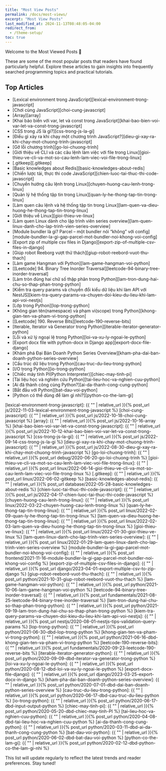 ```yaml
---
title: "Most View Posts"
permalink: /docs/most-views/
excerpt: "Most View Posts"
last_modified_at: 2024-11-13T08:48:05-04:00
redirect_from:
  - /theme-setup/
toc: true
---
```


Welcome to the Most Viewed Posts 👋

These are some of the most popular posts that readers have found particularly helpful. Explore these articles to gain insights into frequently searched programming topics and practical tutorials.

## Top Articles

- [Lexical environment trong JavaScript][lexical-environment-trong-javascript]
- [Chơi cùng JavaScript][choi-cung-javascript]
- [Array][array]
- [Khai báo biến với var, let và const trong JavaScript][khai-bao-bien-voi-var-let-va-const-trong-javascript]
- [CSS trong JS là gì?][css-trong-js-la-gi]
- [Điều gì xảy ra khi chạy một chương trình JavaScript?][dieu-gi-xay-ra-khi-chay-mot-chuong-trinh-javascript]
- [Gỡ lỗi chương trình][go-loi-chuong-trinh]
- [Giới thiệu về CLI và các câu lệnh làm việc với file trong Linux][gioi-thieu-ve-cli-va-mot-so-cau-lenh-lam-viec-voi-file-trong-linux]
- [.gitkeep][.gitkeep]
- [Basic knowledges about Redis][basic-knowledges-about-redis]
- [Chiến lược tải, thực thi code JavaScript][chien-luoc-tai-thuc-thi-code-javascript]
- [Chuyển hướng câu lệnh trong Linux][chuyen-huong-cau-lenh-trong-linux]
- [Quản lý hệ thống tập tin trong Linux][quan-ly-he-thong-tap-tin-trong-linux]
- [Làm quen câu lệnh và hệ thống tập tin trong Linux][lam-quen-va-dieu-huong-he-thong-tap-tin-trong-linux]
- [Giới thiệu về Linux][gioi-thieu-ve-linux]
- [Làm quen Linux dành cho lập trình viên series overview][lam-quen-linux-danh-cho-lap-trinh-vien-series-overview]
- [Module bundler là gì? Parcel – một bundler nói “không” với config][module-bundler-la-gi-gap-parcel-mot-bundler-noi-khong-voi-config]
- [Export zip of multiple csv files in Django][export-zip-of-multiple-csv-files-in-django]
- [Giúp robot Reeborg vượt thử thách][giup-robot-reebord-vuot-thu-thach]
- [Làm game Hangman với Python][lam-game-hangman-voi-python]
- [[Leetcode] 94. Binary Tree Inorder Traversal][leetcode-94-binary-tree-inorder-traversal]
- [Làm tròn đúng hai chữ số thập phân trong Python][lam-tron-dung-hai-chu-so-thap-phan-trong-python]
- [Kiểm tra query params và chuyển đổi kiểu dữ liệu khi làm API với NestJS][kiem-tra-query-params-va-chuyen-doi-kieu-du-lieu-khi-lam-api-voi-nestjs]
- [Lớp trong Python][lop-trong-python]
- [Không gian tên(namespace) và phạm vi(scope) trong Python][khong-gian-ten-va-pham-vi-trong-python]
- [[Leetcode] 190. Reverse Bits][leetcode-190-reverse-bits]
- [Iterable, Iterator và Generator trong Python][iterable-iterator-generator-python]
- [Lỗi và xử lý ngoại lệ trong Python][loi-va-xu-ly-ngoai-le-python]
- [Export docx file with python-docx in Django app][export-docx-file-django]
- [Khám phá Đại Bản Doanh Python Series Overview][kham-pha-dai-ban-doanh-python-series-overview]
- [Cấu trúc dữ liệu​ trong Python][cau-truc-du-lieu-trong-python]
- [I/O trong Python][io-trong-python]
- [Chiếc máy tính PI(Python Interpreter)][chiec-may-tinh-pi]
- [Tài liệu học và nghiên cứu Python][tai-lieu-hoc-va-nghien-cuu-python]
- [Ai đã thành công cùng Python?][ai-da-thanh-cong-cung-python]
- [Bắt đầu với Python][bat-dau-voi-python]
- [Python có thể dùng để làm gì nhỉ?][python-co-the-lam-gi]

[lexical-environment-trong-javascript]: {{ "" | relative_url }}{% post_url js/2022-11-03-lexical-environment-trong-javascript %}
[choi-cung-javascript]: {{ "" | relative_url }}{% post_url js/2022-10-18-choi-cung-javascript %}
[array]: {{ "" | relative_url }}{% post_url js/2022-10-16-array %}
[khai-bao-bien-voi-var-let-va-const-trong-javascript]: {{ "" | relative_url }}{% post_url js/2022-10-12-khai-bao-bien-voi-var-let-va-const-trong-javascript %}
[css-trong-js-la-gi]: {{ "" | relative_url }}{% post_url js/2022-09-14-css-trong-js-la-gi %}
[dieu-gi-xay-ra-khi-chay-mot-chuong-trinh-javascript]: {{ "" | relative_url }}{% post_url js/2022-08-30-dieu-gi-xay-ra-khi-chay-mot-chuong-trinh-javascript %}
[go-loi-chuong-trinh]: {{ "" | relative_url }}{% post_url debug/2020-06-20-go-loi-chuong-trinh %}
[gioi-thieu-ve-cli-va-mot-so-cau-lenh-lam-viec-voi-file-trong-linux]: {{ "" | relative_url }}{% post_url linux/2022-06-14-gioi-thieu-ve-cli-va-mot-so-cau-lenh-lam-viec-voi-file-trong-linux %}
[.gitkeep]: {{ "" | relative_url }}{% post_url linux/2022-06-02-gitkeep %}
[basic-knowledges-about-redis]: {{ "" | relative_url }}{% post_url database/2022-05-28-basic-knowledges-about-redis %}
[chien-luoc-tai-thuc-thi-code-javascript]: {{ "" | relative_url }}{% post_url js/2022-04-17-chien-luoc-tai-thuc-thi-code-javascript %}
[chuyen-huong-cau-lenh-trong-linux]: {{ "" | relative_url }}{% post_url linux/2022-03-22-chuyen-huong-cau-lenh-trong-linux %}
[quan-ly-he-thong-tap-tin-trong-linux]: {{ "" | relative_url }}{% post_url linux/2022-02-09-quan-ly-he-thong-tap-tin-trong-linux %}
[lam-quen-va-dieu-huong-he-thong-tap-tin-trong-linux]: {{ "" | relative_url }}{% post_url linux/2022-02-03-lam-quen-va-dieu-huong-he-thong-tap-tin-trong-linux %}
[gioi-thieu-ve-linux]: {{ "" | relative_url }}{% post_url linux/2022-01-30-gioi-thieu-ve-linux %}
[lam-quen-linux-danh-cho-lap-trinh-vien-series-overview]: {{ "" | relative_url }}{% post_url linux/2022-01-29-lam-quen-linux-danh-cho-lap-trinh-vien-series-overview %}
[module-bundler-la-gi-gap-parcel-mot-bundler-noi-khong-voi-config]: {{ "" | relative_url }}{% post_url frontend/2021-11-16-module-bundler-la-gi-gap-parcel-mot-bundler-noi-khong-voi-config %}
[export-zip-of-multiple-csv-files-in-django]: {{ "" | relative_url }}{% post_url django/2023-04-01-export-multiple-csv-to-zip-django %}
[giup-robot-reebord-vuot-thu-thach]: {{ "" | relative_url }}{% post_url python/2021-10-31-giup-robot-reebord-vuot-thu-thach %}
[lam-game-hangman-voi-python]: {{ "" | relative_url }}{% post_url python/2021-10-06-lam-game-hangman-voi-python %}
[leetcode-94-binary-tree-inorder-traversal]: {{ "" | relative_url }}{% post_url fundamentals/2021-08-25-leetcode-94-binary-tree-inorder-traversal %}
[lam-tron-dung-hai-chu-so-thap-phan-trong-python]: {{ "" | relative_url }}{% post_url python/2021-09-19-lam-tron-dung-hai-chu-so-thap-phan-trong-python %}
[kiem-tra-query-params-va-chuyen-doi-kieu-du-lieu-khi-lam-api-voi-nestjs]: {{ "" | relative_url }}{% post_url nestjs/2020-08-01-nestjs-tips-validation-query-params %}
[lop-trong-python]: {{ "" | relative_url }}{% post_url python/2021-06-30-dbd-lop-trong-python %}
[khong-gian-ten-va-pham-vi-trong-python]: {{ "" | relative_url }}{% post_url python/2021-06-16-dbd-khong-gian-ten-va-pham-vi-trong-python %}
[leetcode-190-reverse-bits]: {{ "" | relative_url }}{% post_url fundamentals/2020-09-23-leetcode-190-reverse-bits %}
[iterable-iterator-generator-python]: {{ "" | relative_url }}{% post_url python/2020-09-09-dbd-iterator-va-generator-trong-python %}
[loi-va-xu-ly-ngoai-le-python]: {{ "" | relative_url }}{% post_url python/2020-08-12-dbd-loi-va-xu-ly-ngoai-le-python %}
[export-docx-file-django]: {{ "" | relative_url }}{% post_url django/2023-03-25-export-docx-in-django %}
[kham-pha-dai-ban-doanh-python-series-overview]: {{ "" | relative_url }}{% post_url python/2020-07-01-dbd-dai-ban-doanh-python-series-overview %}
[cau-truc-du-lieu-trong-python]: {{ "" | relative_url }}{% post_url python/2020-06-17-dbd-cau-truc-du-lieu-python %}
[io-trong-python]: {{ "" | relative_url }}{% post_url python/2020-06-17-dbd-input-output-python %}
[chiec-may-tinh-pi]: {{ "" | relative_url }}{% post_url python/2020-05-20-dbd-chiec-may-tinh-PI %}
[tai-lieu-hoc-va-nghien-cuu-python]: {{ "" | relative_url }}{% post_url python/2020-04-08-dbd-tai-lieu-hoc-va-nghien-cuu-python %}
[ai-da-thanh-cong-cung-python]: {{ "" | relative_url }}{% post_url python/2020-03-11-dbd-ai-da-thanh-cong-cung-python %}
[bat-dau-voi-python]: {{ "" | relative_url }}{% post_url python/2020-06-02-dbd-bat-dau-voi-python %}
[python-co-the-lam-gi]: {{ "" | relative_url }}{% post_url python/2020-02-12-dbd-python-co-the-lam-gi-nhi %}





This list will update regularly to reflect the latest trends and reader preferences. Stay tuned!